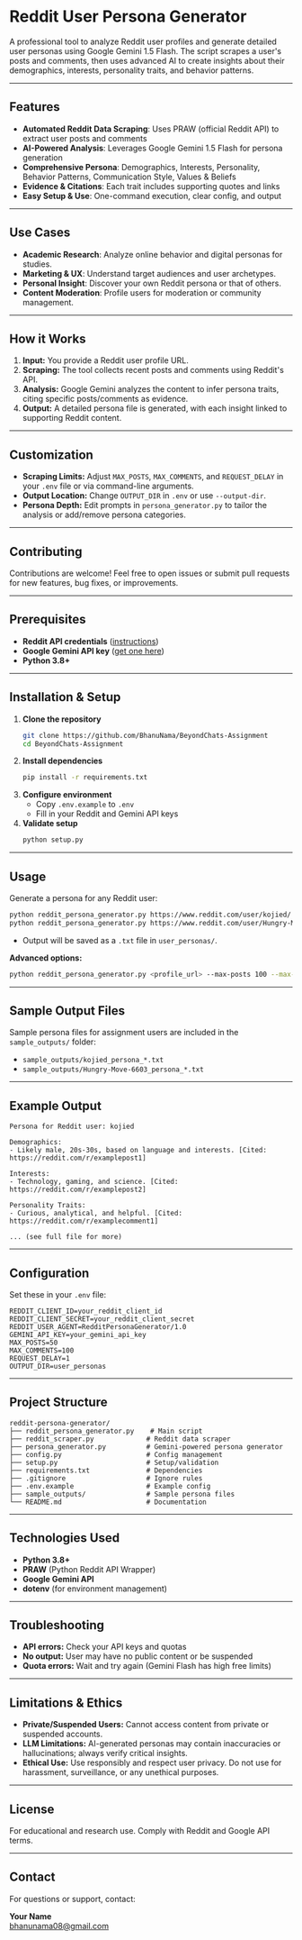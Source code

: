 # Reddit User Persona Generator

A professional tool to analyze Reddit user profiles and generate detailed user personas using Google Gemini 1.5 Flash. The script scrapes a user's posts and comments, then uses advanced AI to create insights about their demographics, interests, personality traits, and behavior patterns.

---

## Features
- **Automated Reddit Data Scraping**: Uses PRAW (official Reddit API) to extract user posts and comments
- **AI-Powered Analysis**: Leverages Google Gemini 1.5 Flash for persona generation
- **Comprehensive Persona**: Demographics, Interests, Personality, Behavior Patterns, Communication Style, Values & Beliefs
- **Evidence & Citations**: Each trait includes supporting quotes and links
- **Easy Setup & Use**: One-command execution, clear config, and output

---

## Use Cases
- **Academic Research**: Analyze online behavior and digital personas for studies.
- **Marketing & UX**: Understand target audiences and user archetypes.
- **Personal Insight**: Discover your own Reddit persona or that of others.
- **Content Moderation**: Profile users for moderation or community management.

---

## How it Works
1. **Input:** You provide a Reddit user profile URL.
2. **Scraping:** The tool collects recent posts and comments using Reddit's API.
3. **Analysis:** Google Gemini analyzes the content to infer persona traits, citing specific posts/comments as evidence.
4. **Output:** A detailed persona file is generated, with each insight linked to supporting Reddit content.

---

## Customization
- **Scraping Limits:** Adjust `MAX_POSTS`, `MAX_COMMENTS`, and `REQUEST_DELAY` in your `.env` file or via command-line arguments.
- **Output Location:** Change `OUTPUT_DIR` in `.env` or use `--output-dir`.
- **Persona Depth:** Edit prompts in `persona_generator.py` to tailor the analysis or add/remove persona categories.

---

## Contributing
Contributions are welcome! Feel free to open issues or submit pull requests for new features, bug fixes, or improvements.

---

## Prerequisites
- **Reddit API credentials** ([instructions](https://www.reddit.com/prefs/apps))
- **Google Gemini API key** ([get one here](https://aistudio.google.com/app/apikey))
- **Python 3.8+**

---

## Installation & Setup
1. **Clone the repository**
   ```bash
   git clone https://github.com/BhanuNama/BeyondChats-Assignment
   cd BeyondChats-Assignment
   ```
2. **Install dependencies**
   ```bash
   pip install -r requirements.txt
   ```
3. **Configure environment**
   - Copy `.env.example` to `.env`
   - Fill in your Reddit and Gemini API keys
4. **Validate setup**
   ```bash
   python setup.py
   ```

---

## Usage
Generate a persona for any Reddit user:
```bash
python reddit_persona_generator.py https://www.reddit.com/user/kojied/
python reddit_persona_generator.py https://www.reddit.com/user/Hungry-Move-6603/
```
- Output will be saved as a `.txt` file in `user_personas/`.

**Advanced options:**
```bash
python reddit_persona_generator.py <profile_url> --max-posts 100 --max-comments 200 --output-dir sample_outputs
```

---

## Sample Output Files
Sample persona files for assignment users are included in the `sample_outputs/` folder:
- `sample_outputs/kojied_persona_*.txt`
- `sample_outputs/Hungry-Move-6603_persona_*.txt`

---

## Example Output
```
Persona for Reddit user: kojied

Demographics:
- Likely male, 20s-30s, based on language and interests. [Cited: https://reddit.com/r/examplepost1]

Interests:
- Technology, gaming, and science. [Cited: https://reddit.com/r/examplepost2]

Personality Traits:
- Curious, analytical, and helpful. [Cited: https://reddit.com/r/examplecomment1]

... (see full file for more)
```

---

## Configuration
Set these in your `.env` file:
```
REDDIT_CLIENT_ID=your_reddit_client_id
REDDIT_CLIENT_SECRET=your_reddit_client_secret
REDDIT_USER_AGENT=RedditPersonaGenerator/1.0
GEMINI_API_KEY=your_gemini_api_key
MAX_POSTS=50
MAX_COMMENTS=100
REQUEST_DELAY=1
OUTPUT_DIR=user_personas
```

---

## Project Structure
```
reddit-persona-generator/
├── reddit_persona_generator.py    # Main script
├── reddit_scraper.py             # Reddit data scraper
├── persona_generator.py          # Gemini-powered persona generator
├── config.py                     # Config management
├── setup.py                      # Setup/validation
├── requirements.txt              # Dependencies
├── .gitignore                    # Ignore rules
├── .env.example                  # Example config
├── sample_outputs/               # Sample persona files
└── README.md                     # Documentation
```

---

## Technologies Used
- **Python 3.8+**
- **PRAW** (Python Reddit API Wrapper)
- **Google Gemini API**
- **dotenv** (for environment management)

---

## Troubleshooting
- **API errors:** Check your API keys and quotas
- **No output:** User may have no public content or be suspended
- **Quota errors:** Wait and try again (Gemini Flash has high free limits)

---

## Limitations & Ethics
- **Private/Suspended Users:** Cannot access content from private or suspended accounts.
- **LLM Limitations:** AI-generated personas may contain inaccuracies or hallucinations; always verify critical insights.
- **Ethical Use:** Use responsibly and respect user privacy. Do not use for harassment, surveillance, or any unethical purposes.

---

## License
For educational and research use. Comply with Reddit and Google API terms.

---

## Contact
For questions or support, contact:

**Your Name**  
bhanunama08@gmail.com

